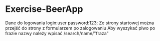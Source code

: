 # Exercise-BeerApp

Dane do logowania login:user password:123;
Ze strony startowej można przejść do strony z formularzem po zalogowaniu
Aby wyszykać piwo po frazie nazwy należy wpisać /search/name/"fraza" 
